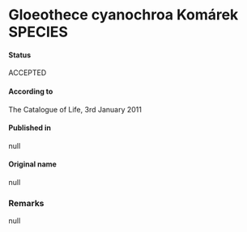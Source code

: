 # Gloeothece cyanochroa Komárek SPECIES

#### Status
ACCEPTED

#### According to
The Catalogue of Life, 3rd January 2011

#### Published in
null

#### Original name
null

### Remarks
null